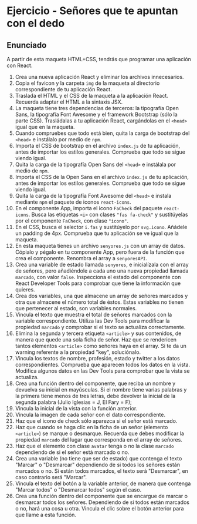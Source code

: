 # Ejercicio - Señores que te apuntan con el dedo

## Enunciado

A partir de esta maqueta HTML+CSS, tendrás que programar una aplicación con React.

1. Crea una nueva aplicación React y eliminar los archivos innecesarios.
2. Copia el favicon y la carpeta `img` de la maqueta al directorio correspondiente de tu aplicación React.
3. Traslada el HTML y el CSS de la maqueta a la aplicación React. Recuerda adaptar el HTML a la sintaxis JSX.
4. La maqueta tiene tres dependencias de terceros: la tipografía Open Sans, la tipografía Font Awesome y el framework Bootstrap (sólo la parte CSS). Trasládalas a tu aplicación React, cargándolas en el `<head>` igual que en la maqueta.
5. Cuando compruebes que todo está bien, quita la carga de bootstrap del `<head>` e instálalo por medio de `npm`.
6. Importa el CSS de bootstrap en el archivo `index.js` de tu aplicación, antes de importar los estilos generales. Comprueba que todo se sigue viendo igual.
7. Quita la carga de la tipografía Open Sans del `<head>` e instálala por medio de `npm`.
8. Importa el CSS de la Open Sans en el archivo `index.js` de tu aplicación, antes de importar los estilos generales. Comprueba que todo se sigue viendo igual.
9. Quita la carga de la tipografía Font Awesome del `<head>` e instala mediante `npm` el paquete de iconos `react-icons`.
10. En el componente App, importa el icono `FaCheck` del paquete `react-icons`. Busca las etiquetas `<i>` con clases `"fas fa-check"` y sustitúyelas por el componente `FaCheck`, con clase `"icono"`.
11. En el CSS, busca el selector `i.fas` y sustitúyelo por `svg.icono`. Añádele un padding de 4px. Comprueba que tu aplicación se ve igual que la maqueta.
12. En esta maqueta tienes un archivo `senyores.js` con un array de datos. Cópialo y pégalo en tu componente App, pero fuera de la función que crea el componente. Renombra el array a `senyoresAPI`.
13. Crea una variable de estado llamada `senyores`, e inicialízala con el array de señores, pero añadiéndole a cada uno una nueva propiedad llamada `marcado`, con valor `false`. Inspecciona el estado del componente con React Developer Tools para comprobar que tiene la información que quieres.
14. Crea dos variables, una que almacene un array de señores marcados y otra que almacene el número total de éstos. Estas variables no tienen que pertenecer al estado, son variables normales.
15. Vincula el texto que muestra el total de señores marcados con la variable correspondiente. Utiliza las Dev Tools para modificar la propiedad `marcado` y comprobar si el texto se actualiza correctamente.
16. Elimina la segunda y tercera etiqueta `<article>` y sus contenidos, de manera que quede una sola ficha de señor. Haz que se rendericen tantos elementos `<article>` como señores haya en el array. Si te da un warning referente a la propiedad "key", soluciónalo.
17. Vincula los textos de nombre, profesión, estado y twitter a los datos correspondientes. Comprueba que aparecen todos los datos en la vista. Modifica algunos datos en las Dev Tools para comprobar que la vista se actualiza.
18. Crea una función dentro del componente, que reciba un nombre y devuelva su inicial en mayúsculas. Si el nombre tiene varias palabras y la primera tiene menos de tres letras, debe devolver la inicial de la segunda palabra (Julio Iglesias = J, El Fary = F);
19. Vincula la inicial de la vista con la función anterior.
20. Vincula la imagen de cada señor con el dato correspondiente.
21. Haz que el icono de check sólo aparezca si el señor está marcado.
22. Haz que cuando se haga clic en la ficha de un señor (elemento `<article>`) se marque o desmarque. Recuerda que debes modificar la propiedad `marcado` del lugar que corresponda en el array de señores.
23. Haz que el elemento con clase `avatar` tenga o no la clase `marcado` dependiendo de si el señor está marcado o no.
24. Crea una variable (no tiene que ser de estado) que contenga el texto "Marcar" o "Desmarcar" dependiendo de si todos los señores están marcados o no. Si están todos marcados, el texto será "Desmarcar", en caso contrario será "Marcar".
25. Vincula el texto del botón a la variable anterior, de manera que contenga "Marcar todos" o "Desmarcar todos" según el caso.
26. Crea una función dentro del componente que se encargue de marcar o desmarcar todos los señores. Dependiendo de si todos están marcados o no, hará una cosa u otra. Vincula el clic sobre el botón anterior para que llame a esta función.

